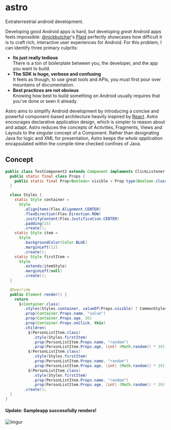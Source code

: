 # astro
Extraterrestrial android development.  
  
Developing good Android apps is hard, but developing _great_ Android apps feels impossible: [@nickbutcher](https://github.com/nickbutcher/plaid)'s [Plaid](https://github.com/nickbutcher/plaid) perfectly showcases how difficult it is to craft rich, interactive user experiences for Android. For this problem, I can identify three primary culprits:
- **Its just really tedious**  
There is a ton of boilerplate between you, the developer, and the app you want to build.
- **The SDK is huge, verbose and confusing**  
It feels as though, to use great tools and APIs, you must first pour over mountains of documentation.
- **Best practices are not obvious**  
Knowing how best to build something on Android usually requires that you've done or seen it already.  

Astro aims to simplify Android development by introducing a concise and powerful component-based architecture heavily inspired by [React](https://github.com/facebook/react). Astro encourages declarative application design, which is simpler to reason about and adapt. Astro reduces the concepts of Activities, Fragments, Views and Layouts to the singular concept of a Component. Rather than designating Java for logic and XML for presentation, Astro keeps _the whole application_ encapsulated within the compile-time checked confines of Java.

## Concept
```java
public class TestComponent2 extends Component implements ClickListener {
  public static final class Props {
    public static final Prop<Boolean> visible = Prop.type(Boolean.class).defaultsTo(false).create();
  }

  class Styles {
    static Style container =
      Style
        .alignItems(Flex.Alignment.CENTER)
        .flexDirection(Flex.Direction.ROW)
        .justifyContent(Flex.Justification.CENTER)
        .padding(15)
        .create();
    static Style item =
      Style
        .backgroundColor(Color.BLUE)
        .marginLeft(12)
        .create();
    static Style firstItem =
      Style
        .extends(itemStyle)
        .marginLeft(null)
        .create();
  }

  @Override
  public Element render() {
    return
      $(Container.class)
        .styles(Styles.container, valueOf(Props.visible) ? CommonStyles.invisible : null)
        .prop(Container.Props.name, "value")
        .prop(Container.Props.age, 56)
        .prop(Container.Props.onClick, this)
        .children(
          $(PersonListItem.class)
            .style(Styles.firstItem)
            .prop(PersonListItem.Props.name, "random")
            .prop(PersonListItem.Props.age, (int) (Math.random() * 19)),
          $(PersonListItem.class)
            .style(Styles.firstItem)
            .prop(PersonListItem.Props.name, "random")
            .prop(PersonListItem.Props.age, (int) (Math.random() * 19)),
          $(PersonListItem.class)
            .style(Styles.firstItem)
            .prop(PersonListItem.Props.name, "random")
            .prop(PersonListItem.Props.age, (int) (Math.random() * 19)))
        .create();
  }
}
```

#### Update: Sampleapp successfully renders!  
![Imgur](http://i.imgur.com/Jt0vx6e.png)
